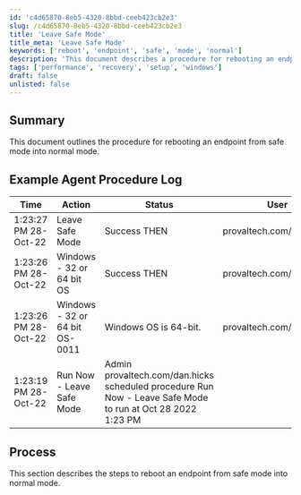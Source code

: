 ```yaml
---
id: 'c4d65870-8eb5-4320-8bbd-ceeb423cb2e3'
slug: /c4d65870-8eb5-4320-8bbd-ceeb423cb2e3
title: 'Leave Safe Mode'
title_meta: 'Leave Safe Mode'
keywords: ['reboot', 'endpoint', 'safe', 'mode', 'normal']
description: 'This document describes a procedure for rebooting an endpoint from safe mode into normal mode, including example logs and process details.'
tags: ['performance', 'recovery', 'setup', 'windows']
draft: false
unlisted: false
---
```


## Summary

This document outlines the procedure for rebooting an endpoint from safe mode into normal mode.

## Example Agent Procedure Log

| Time                     | Action                               | Status                        | User                       |
|--------------------------|--------------------------------------|-------------------------------|----------------------------|
| 1:23:27 PM 28-Oct-22     | Leave Safe Mode                      | Success THEN                  | provaltech.com/dan.hicks   |
| 1:23:26 PM 28-Oct-22     | Windows - 32 or 64 bit OS           | Success THEN                  | provaltech.com/dan.hicks   |
| 1:23:26 PM 28-Oct-22     | Windows - 32 or 64 bit OS-0011      | Windows OS is 64-bit.        | provaltech.com/dan.hicks   |
| 1:23:19 PM 28-Oct-22     | Run Now - Leave Safe Mode           | Admin provaltech.com/dan.hicks scheduled procedure Run Now - Leave Safe Mode to run at Oct 28 2022 1:23 PM | 

## Process

This section describes the steps to reboot an endpoint from safe mode into normal mode.
